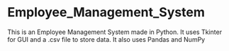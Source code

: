 # Employee_Management_System
This is an Employee Management System made in Python. It uses Tkinter for GUI and a .csv file to store data. It also uses Pandas and NumPy
